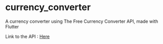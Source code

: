 # currency_converter

A currency converter using The Free Currency Converter API, made with Flutter

Link to the API : <a href="https://free.currencyconverterapi.com/">Here</a>
